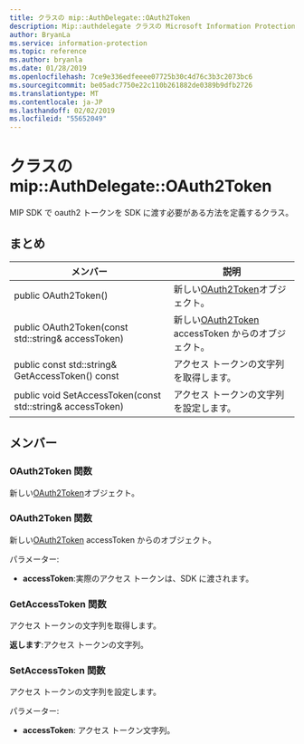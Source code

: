 ```yaml
---
title: クラスの mip::AuthDelegate::OAuth2Token
description: Mip::authdelegate クラスの Microsoft Information Protection (MIP) SDK について説明します。
author: BryanLa
ms.service: information-protection
ms.topic: reference
ms.author: bryanla
ms.date: 01/28/2019
ms.openlocfilehash: 7ce9e336edfeeee07725b30c4d76c3b3c2073bc6
ms.sourcegitcommit: be05adc7750e22c110b261882de0389b9dfb2726
ms.translationtype: MT
ms.contentlocale: ja-JP
ms.lasthandoff: 02/02/2019
ms.locfileid: "55652049"
---
```

# <a name="class-mipauthdelegateoauth2token"></a>クラスの mip::AuthDelegate::OAuth2Token 
MIP SDK で oauth2 トークンを SDK に渡す必要がある方法を定義するクラス。
  
## <a name="summary"></a>まとめ
 メンバー                        | 説明                                
--------------------------------|---------------------------------------------
public OAuth2Token()  |  新しい[OAuth2Token](class_mip_authdelegate_oauth2token.md)オブジェクト。
public OAuth2Token(const std::string& accessToken)  |  新しい[OAuth2Token](class_mip_authdelegate_oauth2token.md) accessToken からのオブジェクト。
public const std::string& GetAccessToken() const  |  アクセス トークンの文字列を取得します。
public void SetAccessToken(const std::string& accessToken)  |  アクセス トークンの文字列を設定します。
  
## <a name="members"></a>メンバー
  
### <a name="oauth2token-function"></a>OAuth2Token 関数
新しい[OAuth2Token](class_mip_authdelegate_oauth2token.md)オブジェクト。
  
### <a name="oauth2token-function"></a>OAuth2Token 関数
新しい[OAuth2Token](class_mip_authdelegate_oauth2token.md) accessToken からのオブジェクト。

パラメーター:  
* **accessToken**:実際のアクセス トークンは、SDK に渡されます。


  
### <a name="getaccesstoken-function"></a>GetAccessToken 関数
アクセス トークンの文字列を取得します。

  
**返します**:アクセス トークンの文字列。
  
### <a name="setaccesstoken-function"></a>SetAccessToken 関数
アクセス トークンの文字列を設定します。

パラメーター:  
* **accessToken**: アクセス トークン文字列。

